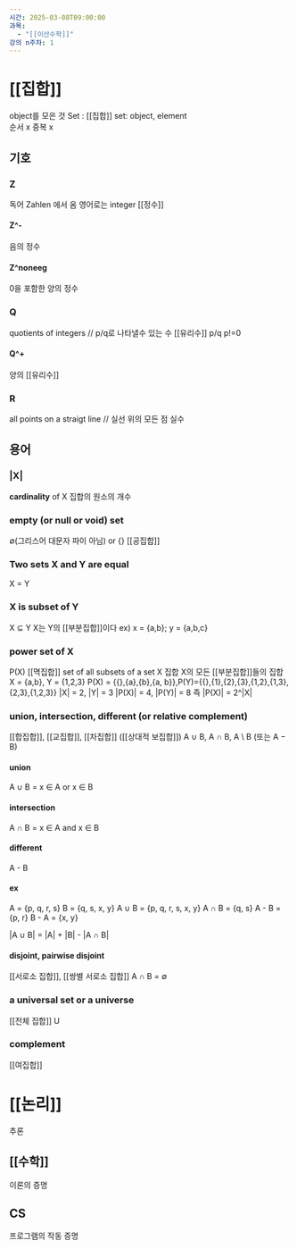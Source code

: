 ```yaml
---
시간: 2025-03-08T09:00:00
과목:
  - "[[이산수학]]"
강의 n주차: 1
---
```

# [[집합]]
object를 모은 것
Set : [[집합]] 
set: object, element  
순서 x 중복 x
## 기호

### Z
독어 Zahlen 에서 옴
영어로는 integer
[[정수]]
#### Z^-
음의 정수
#### Z^noneeg
0을 포함한 양의 정수 

### Q 
 quotients of integers // p/q로 나타낼수 있는 수
 [[유리수]] p/q p!=0  
 
 
#### Q^+
양의 [[유리수]] 
### R 
all points on a straigt line // 실선 위의 모든 점
실수 

## 용어 
### |X|
**cardinality** of X 
집합의 원소의 개수
### **empty** (or **null** or **void**) set 
∅(그리스어 대문자 파이 아님) or {}
[[공집합]]
### Two sets X and Y are **equal**
X = Y 

### X is **subset** of Y 
X ⊆ Y
X는 Y의 [[부분집합]]이다
ex) x = {a,b}; y = {a,b,c}

### **power set** of X 
P(X)
[[멱집합]]
set of all subsets of a set X
집합 X의 모든 [[부분집합]]들의 집합
X = {a,b}, Y = {1,2,3}
P(X) = {{},{a},{b},{a, b}},P(Y)={{},{1},{2},{3},{1,2},{1,3},{2,3},{1,2,3}}
|X| = 2, |Y| = 3
|P(X)| = 4, |P(Y)| = 8
즉 |P(X)| = 2^|X|

### **union, intersection, different** (or **relative complement**)
[[합집합]], [[교집합]], [[차집합]] ([[상대적 보집합]])
A ∪ B, A ∩ B, A \ B (또는 A − B)

#### union 

A ∪ B = x ∈ A or x ∈ B

#### intersection

A ∩ B = x ∈ A and x ∈ B

#### different 

A - B 

#### ex 
A = {p, q, r, s}
B = {q, s, x, y}
A ∪ B = {p, q, r, s, x, y}
A ∩ B = {q, s}
A - B = {p, r}
B - A = {x, y}

|A ∪ B| = |A| + |B| - |A ∩ B|
#### **disjoint, pairwise disjoint**
[[서로소 집합]], [[쌍별 서로소 집합]]
A ∩ B = ∅

### a **universal set** or a **universe**
[[전체 집합]] U
### **complement**
[[여집합]]


# [[논리]]
추론 
## [[수학]] 
이론의 증명
## CS 
프로그램의 작동 증명

